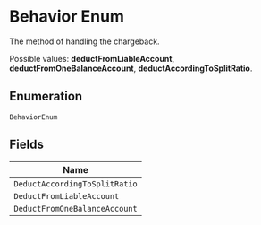 
# Behavior Enum

The method of handling the chargeback.

Possible values: **deductFromLiableAccount**, **deductFromOneBalanceAccount**, **deductAccordingToSplitRatio**.

## Enumeration

`BehaviorEnum`

## Fields

| Name |
|  --- |
| `DeductAccordingToSplitRatio` |
| `DeductFromLiableAccount` |
| `DeductFromOneBalanceAccount` |

